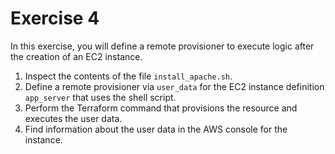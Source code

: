 # Exercise 4

In this exercise, you will define a remote provisioner to execute logic after the creation of an EC2 instance.

1. Inspect the contents of the file `install_apache.sh`.
2. Define a remote provisioner via `user_data` for the EC2 instance definition `app_server` that uses the shell script.
3. Perform the Terraform command that provisions the resource and executes the user data.
4. Find information about the user data in the AWS console for the instance.
